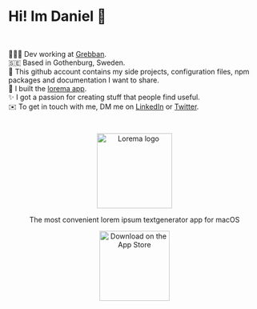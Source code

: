 <h1> Hi! Im Daniel 👋 </h1> <br/>

👨🏻‍💻 Dev working at [Grebban](https://www.grebban.com/).<br/>
🇸🇪 Based in Gothenburg, Sweden.</br>
👾 This github account contains my side projects, configuration files, npm packages and documentation I want to share.<br/>
🍎 I built the [lorema app](https://www.lorema.app/).<br/>
✨ I got a passion for creating stuff that people find useful.<br/>
✉️ To get in touch with me, DM me on [LinkedIn](https://www.linkedin.com/in/daniel-danielsson-a70415134/) or [Twitter](https://twitter.com/T1Danielsson).

#

<div align="center">
<a href="https://www.lorema.app/" align="center">
  <img alt="Lorema logo" title="Lorema logo" src="https://www.lorema.app/_next/image?url=%2F_next%2Fstatic%2Fmedia%2F512.daacb9a7.png&w=1080&q=75" width="150">
</a>
<p>The most convenient lorem ipsum textgenerator app for macOS </p>
</div>


<p align="center">
  <a href=https://apps.apple.com/us/app/lorema/id1623240546>
    <img alt="Download on the App Store" title="App Store" src="http://i.imgur.com/0n2zqHD.png" width="140">
  </a>

</p>
